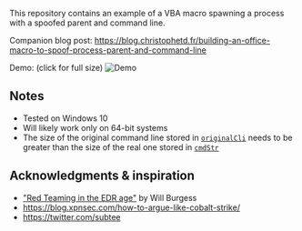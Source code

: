 This repository contains an example of a VBA macro spawning a process with a spoofed parent and command line. 

Companion blog post: https://blog.christophetd.fr/building-an-office-macro-to-spoof-process-parent-and-command-line

Demo: (click for full size)
![Demo](https://user-images.githubusercontent.com/136675/54154646-49e44780-443a-11e9-998d-ec1f54a83437.gif)


## Notes

- Tested on Windows 10
- Will likely work only on 64-bit systems
- The size of the original command line stored in [`originalCli`](https://github.com/christophetd/spoofing-office-macro/blob/master/macro.vba#L260) needs to be greater than the size of the real one stored in [`cmdStr`](https://github.com/christophetd/spoofing-office-macro/blob/master/macro.vba#L311)

## Acknowledgments & inspiration

- ["Red Teaming in the EDR age"](https://www.youtube.com/watch?v=l8nkXCOYQC4) by Will Burgess 
- https://blog.xpnsec.com/how-to-argue-like-cobalt-strike/
- https://twitter.com/subtee

